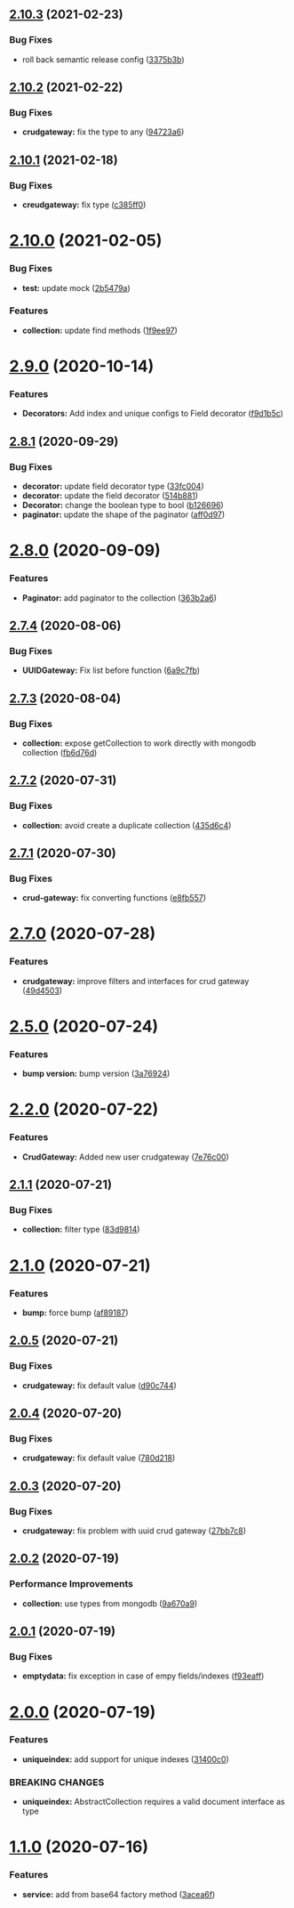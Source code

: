 ## [2.10.3](https://github.com/ai-music/echo/compare/v2.10.2...v2.10.3) (2021-02-23)

### Bug Fixes

-   roll back semantic release config ([3375b3b](https://github.com/ai-music/echo/commit/3375b3b0562ef3db5756b65338a7dca370f5ad70))

## [2.10.2](https://github.com/ai-music/echo/compare/v2.10.1...v2.10.2) (2021-02-22)

### Bug Fixes

-   **crudgateway:** fix the type to any ([94723a6](https://github.com/ai-music/echo/commit/94723a67c0c77f1296fdf8be392f708147f394a0))

## [2.10.1](https://github.com/ai-music/echo/compare/v2.10.0...v2.10.1) (2021-02-18)

### Bug Fixes

-   **creudgateway:** fix type ([c385ff0](https://github.com/ai-music/echo/commit/c385ff05bb7b7fad83e8aef5af61c6cf750da5aa))

# [2.10.0](https://github.com/ai-music/echo/compare/v2.9.0...v2.10.0) (2021-02-05)

### Bug Fixes

-   **test:** update mock ([2b5479a](https://github.com/ai-music/echo/commit/2b5479ad18d77111b85935f359bfe36a85aae957))

### Features

-   **collection:** update find methods ([1f9ee97](https://github.com/ai-music/echo/commit/1f9ee97460522ec8934d3220c79e7c798e029be7))

# [2.9.0](https://github.com/ai-music/echo/compare/v2.8.1...v2.9.0) (2020-10-14)

### Features

-   **Decorators:** Add index and unique configs to Field decorator ([f9d1b5c](https://github.com/ai-music/echo/commit/f9d1b5c55fe2aa0b823384ac73715dd95108ff88))

## [2.8.1](https://github.com/ai-music/echo/compare/v2.8.0...v2.8.1) (2020-09-29)

### Bug Fixes

-   **decorator:** update field decorator type ([33fc004](https://github.com/ai-music/echo/commit/33fc0048404be77b582faaf8131c441aa57c02ab))
-   **decorator:** update the field decorator ([514b881](https://github.com/ai-music/echo/commit/514b88129314f7293559d5d3559d5533e26f636a))
-   **Decorator:** change the boolean type to bool ([b126696](https://github.com/ai-music/echo/commit/b126696e8ab66698470acbbfe9afb2183ccd2040))
-   **paginator:** update the shape of the paginator ([aff0d97](https://github.com/ai-music/echo/commit/aff0d97d5f082119ebdea2bc6d77f4e2e5f8158a))

# [2.8.0](https://github.com/ai-music/echo/compare/v2.7.4...v2.8.0) (2020-09-09)

### Features

-   **Paginator:** add paginator to the collection ([363b2a6](https://github.com/ai-music/echo/commit/363b2a64518020c692a702a95f6775eb65236de1))

## [2.7.4](https://github.com/ai-music/echo/compare/v2.7.3...v2.7.4) (2020-08-06)

### Bug Fixes

-   **UUIDGateway:** Fix list before function ([6a9c7fb](https://github.com/ai-music/echo/commit/6a9c7fb1a153b2a7a8da35621b2ae97a3618b858))

## [2.7.3](https://github.com/ai-music/echo/compare/v2.7.2...v2.7.3) (2020-08-04)

### Bug Fixes

-   **collection:** expose getCollection to work directly with mongodb collection ([fb6d76d](https://github.com/ai-music/echo/commit/fb6d76d0b66afee7f35bc20a7eb3236151cc4e8e))

## [2.7.2](https://github.com/ai-music/echo/compare/v2.7.1...v2.7.2) (2020-07-31)

### Bug Fixes

-   **collection:** avoid create a duplicate collection ([435d6c4](https://github.com/ai-music/echo/commit/435d6c41862d21086dc7165559814584f4f6367e))

## [2.7.1](https://github.com/ai-music/echo/compare/v2.7.0...v2.7.1) (2020-07-30)

### Bug Fixes

-   **crud-gateway:** fix converting functions ([e8fb557](https://github.com/ai-music/echo/commit/e8fb557f887e10886ee2ba19425584281944ed23))

# [2.7.0](https://github.com/ai-music/echo/compare/v2.6.0...v2.7.0) (2020-07-28)

### Features

-   **crudgateway:** improve filters and interfaces for crud gateway ([49d4503](https://github.com/ai-music/echo/commit/49d4503d16c6eb3311e950d3a11350846f380fb4))

# [2.5.0](https://github.com/ai-music/echo/compare/v2.4.0...v2.5.0) (2020-07-24)

### Features

-   **bump version:** bump version ([3a76924](https://github.com/ai-music/echo/commit/3a769241c501204bc1df6832108e8b6382f1ddd7))

# [2.2.0](https://github.com/ai-music/echo/compare/v2.1.1...v2.2.0) (2020-07-22)

### Features

-   **CrudGateway:** Added new user crudgateway ([7e76c00](https://github.com/ai-music/echo/commit/7e76c00650c531f319d3185f044270927732ffd8))

## [2.1.1](https://github.com/ai-music/echo/compare/v2.1.0...v2.1.1) (2020-07-21)

### Bug Fixes

-   **collection:** filter type ([83d9814](https://github.com/ai-music/echo/commit/83d9814f2c5bbfa7924f245008c104e8937e339a))

# [2.1.0](https://github.com/ai-music/echo/compare/v2.0.5...v2.1.0) (2020-07-21)

### Features

-   **bump:** force bump ([af89187](https://github.com/ai-music/echo/commit/af89187c31ea73c3866e2b45c9d85e6da5086086))

## [2.0.5](https://github.com/ai-music/echo/compare/v2.0.4...v2.0.5) (2020-07-21)

### Bug Fixes

-   **crudgateway:** fix default value ([d90c744](https://github.com/ai-music/echo/commit/d90c744efdd8f4581f5f791694b2b9ffaeea28ce))

## [2.0.4](https://github.com/ai-music/echo/compare/v2.0.3...v2.0.4) (2020-07-20)

### Bug Fixes

-   **crudgateway:** fix default value ([780d218](https://github.com/ai-music/echo/commit/780d2187373dd3ef277677f97c2932ee766e0d90))

## [2.0.3](https://github.com/ai-music/echo/compare/v2.0.2...v2.0.3) (2020-07-20)

### Bug Fixes

-   **crudgateway:** fix problem with uuid crud gateway ([27bb7c8](https://github.com/ai-music/echo/commit/27bb7c8930b4210dca88aad31be52883ebb33c61))

## [2.0.2](https://github.com/ai-music/echo/compare/v2.0.1...v2.0.2) (2020-07-19)

### Performance Improvements

-   **collection:** use types from mongodb ([9a670a9](https://github.com/ai-music/echo/commit/9a670a9d99796a0958412de7c6e7664eb6dcd3ef))

## [2.0.1](https://github.com/ai-music/echo/compare/v2.0.0...v2.0.1) (2020-07-19)

### Bug Fixes

-   **emptydata:** fix exception in case of empy fields/indexes ([f93eaff](https://github.com/ai-music/echo/commit/f93eaff23c78cc7adff510f253b45bb528faa093))

# [2.0.0](https://github.com/ai-music/echo/compare/v1.1.0...v2.0.0) (2020-07-19)

### Features

-   **uniqueindex:** add support for unique indexes ([31400c0](https://github.com/ai-music/echo/commit/31400c02263bbdc47789c357614625a31a58f273))

### BREAKING CHANGES

-   **uniqueindex:** AbstractCollection requires a valid document interface as type

# [1.1.0](https://github.com/ai-music/echo/compare/v1.0.0...v1.1.0) (2020-07-16)

### Features

-   **service:** add from base64 factory method ([3acea6f](https://github.com/ai-music/echo/commit/3acea6f3e1bc6e4d3c16113de894e8cfa32dc530))

